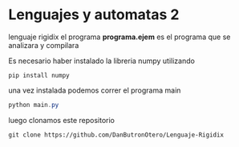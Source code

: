 # Lenguajes y automatas 2 
lenguaje rigidix el programa **programa.ejem** es el programa que se analizara y compilara

Es necesario haber instalado la libreria numpy utilizando 

```shell
pip install numpy
```

una vez instalada podemos correr el programa main

```powershell
python main.py
```

luego clonamos este repositorio

```
git clone https://github.com/DanButronOtero/Lenguaje-Rigidix
```

